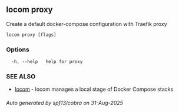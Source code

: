 ## locom proxy

Create a default docker-compose configuration with Traefik proxy

```
locom proxy [flags]
```

### Options

```
  -h, --help   help for proxy
```

### SEE ALSO

* [locom](locom.md)	 - locom manages a local stage of Docker Compose stacks

###### Auto generated by spf13/cobra on 31-Aug-2025
